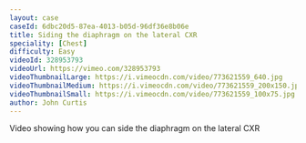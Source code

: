 ```yaml
---
layout: case
caseId: 6dbc20d5-87ea-4013-b05d-96df36e8b06e
title: Siding the diaphragm on the lateral CXR
speciality: [Chest]
difficulty: Easy
videoId: 328953793
videoUrl: https://vimeo.com/328953793
videoThumbnailLarge: https://i.vimeocdn.com/video/773621559_640.jpg
videoThumbnailMedium: https://i.vimeocdn.com/video/773621559_200x150.jpg
videoThumbnailSmall: https://i.vimeocdn.com/video/773621559_100x75.jpg
author: John Curtis
---
```


Video showing how you can side the diaphragm on the lateral CXR
